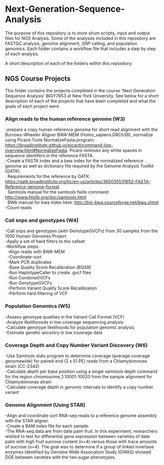 # Next-Generation-Sequence-Analysis
The purpose of this repository is to store slrum scripts, input and output files for NGS Analysis. Some of the analyses included in this repository are FASTQC analysis, genome alignment, SNP calling, and population genomics. Each folder contains a workflow file that includes a step by step of each analysis. 

A short description of each of the folders within this repository:

## NGS Course Projects
This folder contains the projects completed in the course 'Next Generation Sequence Analysis' BIGY7653 at New York University. See below for a short description of each of the projects that have been completed and what the goals of each project were. 

         
### Align reads to the human reference genome (W3)
-prepare a copy human reference genome for short read alignment with the Burrows-Wheeler Aligner BWA-MEM (Homo_sapiens.GRCh38), normalize using  Picard-Tools NormalizeFasta program: https://broadinstitute.github.io/picard/command-line-overview.html#NormalizeFasta. Picard removes any white spaces in sequence identifers in the reference FASTA.<br> 
-Create a FASTA index and a bwa index for the normalized reference genome as well as dictionary file required by the Genome Analysis Toolkit (GATK).<br> 
  &nbsp; Requirements for the reference by GATK: https://gatk.broadinstitute.org/hc/en-us/articles/360035531652-FASTA-Reference-genome-format<br> 
  &nbsp; Samtools manual for the samtools faidx command: http://www.htslib.org/doc/samtools.html<br> 
  &nbsp; BWA manual for bwa index here: http://bio-bwa.sourceforge.net/bwa.shtml<br> 
-Count reads<br> 
 
### Call snps and genotypes (W4)
-Call snps and genotypes (with GenotypeGVCFs) from 30 samples from the 1000 Human Genomes Project<br> 
-Apply a set of hard filters to the callset<br> 
-Workflow steps:<br> 
  &nbsp; -Align reads with BWA-MEM<br> 
  &nbsp; -Coordinate-sort<br> 
  &nbsp; -Mark PCR duplicates<br> 
  &nbsp; -Base Quality Score Recalibration (BQSR)<br> 
  &nbsp; -Run HaplotypeCaller to create .gvcf files<br> 
  &nbsp; -Run CombineGVCFs<br> 
  &nbsp; -Run GenotypeGVCFs<br> 
  &nbsp; -Perform Variant Quality Score Recalibration<br> 
  &nbsp; -Perform hard filtering of VCF<br> 
  
  
### Population Genomics (W5)
-Assess genotype qualities in the Variant Call Format (VCF)<br> 
-Analyze likelihooods in low coverage sequencing analysis<br> 
-Calculate genotype likelihoods for population genomic analysis<br> 
-Estimate genetic ancestry in low coverage data<br> 

### Coverage Depth and Copy Number Variant Discovery (W6)
-Use Samtools stats program to determine coverage (average coverage genomewide) for paired-end (2 x 51 PE) reads from a Chlamydomonas strain (CC-2342)<br> 
-Calculate depth per base position using a single samtools depth command for the region chromosome_1:10001-10020 from the sample alignment for Chlamydomonas strain<br> 
-Calculate coverage depth in genomic intervals to identify a copy number variant <br> 



### Genome Alignment (Using STAR)
-Align and coordinate sort RNA-seq reads to a reference genome assembly with the STAR aligner. <br>
-Create a BAM index file for each sample.<br>
-The RNA-seq data are from date palm fruit. In this experiment, researchers wished to test for differential gene expression between varieties of date palm with high fruit sucrose content (n=4) versus those with trace amounts of sucrose (n=4). The goal was to determine if a group of linked invertase enzymes identified by Genome Wide Association Study (GWAS) showed DGE between varieties with the two sugar phenotypes.<br>
